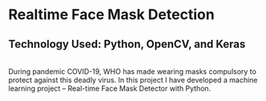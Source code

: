 # Realtime Face Mask Detection
## Technology Used: Python, OpenCV, and Keras
<br>
During pandemic COVID-19, WHO has made wearing masks compulsory to protect against this deadly virus. In this project I have developed a machine learning project – Real-time Face Mask Detector with Python.
